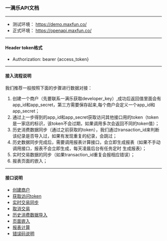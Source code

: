 ### 一满乐API文档

---   
  * 测试环境： https://demo.maxfun.co/
  * 正式环境： https://openapi.maxfun.co/

---
####  Header token格式
  * Authorization: bearer {access_token}
  
---
#### 接入流程说明
  我们推荐一般按照下面的步骤进行数据对接：  
  1. 创建一个商户（先要联系一满乐获取developer_key）,成功后返回值里面会有app_id和app_secret，第三方需要保存起来,每个商户会定义一个app_id和app_secret；  
  2. 通过上一步得到的app_id和app_secret获取访问其他接口用的token（token是一家店的标识，该token不会过期，如果调用多次会返回不同的token值）；  
  3. 历史消费数据同步（通过之前获取的token），我们通过transaction_id来判断该纪录是否导入过，如果有发现重复的纪录，会跳过； 
  4. 历史数据同步完成后，需要调用报表计算接口，会立即生成报表（如果不手动调用接口，报表不会立即生成，每天凌晨后台有任务定时   生成报表）；  
  5. 实时交易数据的同步（如果transaction_id重复会报相应错误）；  
  6. 报表页面的嵌入；

---
#### 接口说明
  * [创建商户](https://github.com/maxfunapi/api/blob/master/docs/create_merchant.md)
  * [获取访问token](https://github.com/maxfunapi/api/blob/master/docs/get_access_token.md)
  * [实时交易同步](https://github.com/maxfunapi/api/blob/master/docs/syn_transaction.md)
  * [取消交易](https://github.com/maxfunapi/api/blob/master/docs/cancel_transaction.md)
  * [历史消费数据导入](https://github.com/maxfunapi/api/blob/master/docs/import_history.md)
  * [页面嵌入](https://github.com/maxfunapi/api/blob/master/docs/page_embed.md)
  * [报表计算](https://github.com/maxfunapi/api/blob/master/docs/calculate_data.md)
  * [错误码说明](https://github.com/maxfunapi/api/blob/master/docs/error_code.md)
